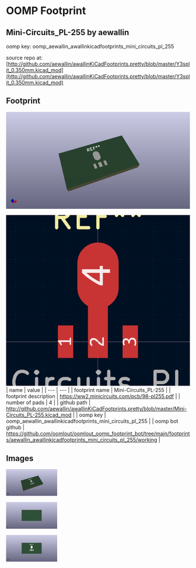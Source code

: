 # OOMP Footprint  
## Mini-Circuits_PL-255  by aewallin  
  
oomp key: oomp_aewallin_awallinkicadfootprints_mini_circuits_pl_255  
  
source repo at: [http://github.com/aewallin/awallinKiCadFootprints.pretty/blob/master/Y3split_0.350mm.kicad_mod](http://github.com/aewallin/awallinKiCadFootprints.pretty/blob/master/Y3split_0.350mm.kicad_mod)  
## Footprint  
  
[![working_kicad_pcb_3d.png](working_kicad_pcb_3d_600.png)](working_kicad_pcb_3d.png)  
  
[![working.png](working_600.png)](working.png)  
| name | value | 
| --- | --- | 
| footprint name | Mini-Circuits_PL-255 | 
| footprint description | https://ww2.minicircuits.com/pcb/98-pl255.pdf | 
| number of pads | 4 | 
| github path | http://github.com/aewallin/awallinKiCadFootprints.pretty/blob/master/Mini-Circuits_PL-255.kicad_mod | 
| oomp key | oomp_aewallin_awallinkicadfootprints_mini_circuits_pl_255 | 
| oomp bot github | https://github.com/oomlout/oomlout_oomp_footprint_bot/tree/main/footprints/aewallin_awallinkicadfootprints_mini_circuits_pl_255/working | 
## Images  
  
[![working_kicad_pcb_3d.png](working_kicad_pcb_3d_140.png)](working_kicad_pcb_3d.png)  
  
[![working_kicad_pcb_3d_back.png](working_kicad_pcb_3d_back_140.png)](working_kicad_pcb_3d_back.png)  
  
[![working_kicad_pcb_3d_front.png](working_kicad_pcb_3d_front_140.png)](working_kicad_pcb_3d_front.png)  
